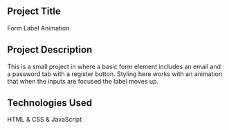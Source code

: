 ## Project Title

Form Label Animation

## Project Description

This is a small project in where a basic form element includes an email and a password tab with a register button. Styling here works with an animation that when the inputs are focused the label moves up.

## Technologies Used

HTML & CSS & JavaScript
